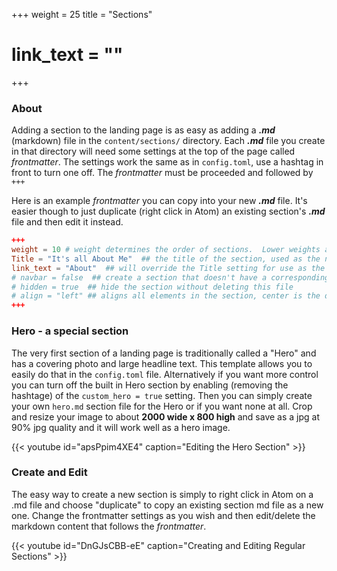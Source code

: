 +++
weight = 25
title = "Sections"
# link_text = ""
+++

### About

Adding a section to the landing page is as easy as adding a _**.md**_ (markdown) file in the ```content/sections/``` directory.  Each _**.md**_ file you create in that directory will need some settings at the top of the page called *frontmatter*.  The settings work the same as in ```config.toml```, use a hashtag in front to turn one off.  The *frontmatter* must be proceeded and followed by ```+++```

Here is an example *frontmatter* you can copy into your new _**.md**_ file.  It's easier though to just duplicate (right click in Atom) an existing section's _**.md**_ file and then edit it instead.

```toml
+++
weight = 10 # weight determines the order of sections.  Lower weights are first
Title = "It's all About Me"  ## the title of the section, used as the navbar link by default
link_text = "About"  ## will override the Title setting for use as the navbar link text
# navbar = false  ## create a section that doesn't have a corresponding navbar menu item...like a footer
# hidden = true  ## hide the section without deleting this file
# align = "left" ## aligns all elements in the section, center is the default
+++
```

### Hero - a special section

The very first section of a landing page is traditionally called a "Hero" and has a covering photo and large headline text.  This template allows you to easily do that in the `config.toml` file.  Alternatively if you want more control you can turn off the built in Hero section by enabling (removing the hashtage) of the  ```custom_hero = true``` setting.  Then you can simply create your own `hero.md` section file for the Hero or if you want none at all.  Crop and resize your image to about **2000 wide x 800 high** and save as a jpg at 90% jpg quality and it will work well as a hero image.

{{< youtube id="apsPpim4XE4" caption="Editing the Hero Section" >}}

### Create and Edit

The easy way to create a new section is simply to right click in Atom on a .md file and choose "duplicate" to copy an existing section md file as a new one.  Change the frontmatter settings as you wish and then edit/delete the markdown content that follows the *frontmatter*.

{{< youtube id="DnGJsCBB-eE" caption="Creating and Editing Regular Sections" >}}
